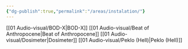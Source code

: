 ```yaml
---
{"dg-publish":true,"permalink":"/areas/instalation/"}
---
```


[[01   Audio-visual/BOD-X\|BOD-X]]
[[01   Audio-visual/Beat of Anthropocene\|Beat of Anthropocene]]
[[01   Audio-visual/Dosimeter\|Dosimeter]]
[[01   Audio-visual/Peklo (Hell)\|Peklo (Hell)]]
